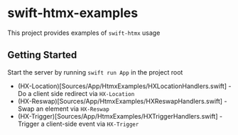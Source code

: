 # swift-htmx-examples

This project provides examples of `swift-htmx` usage

## Getting Started

Start the server by running `swift run App` in the project root

- (HX-Location)[Sources/App/HtmxExamples/HXLocationHandlers.swift] - Do a client side redirect via `HX-Location`
- (HX-Reswap)[Sources/App/HtmxExamples/HXReswapHandlers.swift] - Swap an element via `HX-Reswap`
- (HX-Trigger)[Sources/App/HtmxExamples/HXTriggerHandlers.swift] - Trigger a client-side event via `HX-Trigger`
